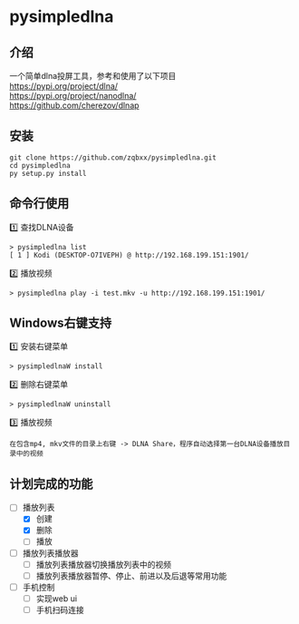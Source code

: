 pysimpledlna
=====

介绍
------
一个简单dlna投屏工具，参考和使用了以下项目<br/>
<https://pypi.org/project/dlna/><br/>
<https://pypi.org/project/nanodlna/><br/>
<https://github.com/cherezov/dlnap>

安装
------
```
git clone https://github.com/zqbxx/pysimpledlna.git
cd pysimpledlna
py setup.py install
```

命令行使用
------
:one: 查找DLNA设备
```
> pysimpledlna list
[ 1 ] Kodi (DESKTOP-O7IVEPH) @ http://192.168.199.151:1901/
```

:two: 播放视频
```
> pysimpledlna play -i test.mkv -u http://192.168.199.151:1901/
```

Windows右键支持
------
:one: 安装右键菜单
```
> pysimpledlnaW install
```

:two: 删除右键菜单
```
> pysimpledlnaW uninstall
```
:three: 播放视频
```
在包含mp4, mkv文件的目录上右键 -> DLNA Share，程序自动选择第一台DLNA设备播放目录中的视频
```
计划完成的功能
------
- [ ] 播放列表
  - [x] 创建
  - [x] 删除
  - [ ] 播放
- [ ] 播放列表播放器
  - [ ] 播放列表播放器切换播放列表中的视频
  - [ ] 播放列表播放器暂停、停止、前进以及后退等常用功能
- [ ] 手机控制
  - [ ] 实现web ui
  - [ ] 手机扫码连接